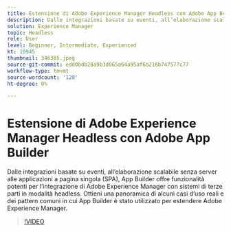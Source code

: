 ```yaml
---
title: Estensione di Adobe Experience Manager Headless con Adobe App Builder
description: Dalle integrazioni basate su eventi, all’elaborazione scalabile senza server alle applicazioni a pagina singola (SPA), App Builder offre funzionalità potenti per l’integrazione di Adobe Experience Manager con sistemi di terze parti in modalità headless. Ottieni una panoramica di alcuni casi d’uso reali e dei pattern comuni in cui App Builder è stato utilizzato per estendere Adobe Experience Manager.
solution: Experience Manager
topic: Headless
role: User
level: Beginner, Intermediate, Experienced
kt: 10945
thumbnail: 346385.jpeg
source-git-commit: edd0bdb28a9b3d065a64a95af6a216b747577c77
workflow-type: tm+mt
source-wordcount: '120'
ht-degree: 0%

---
```


# Estensione di Adobe Experience Manager Headless con Adobe App Builder

Dalle integrazioni basate su eventi, all’elaborazione scalabile senza server alle applicazioni a pagina singola (SPA), App Builder offre funzionalità potenti per l’integrazione di Adobe Experience Manager con sistemi di terze parti in modalità headless. Ottieni una panoramica di alcuni casi d’uso reali e dei pattern comuni in cui App Builder è stato utilizzato per estendere Adobe Experience Manager.

>[!VIDEO](https://video.tv.adobe.com/v/346385/?quality=12&learn=on)
